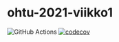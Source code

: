 # ohtu-2021-viikko1

![GitHub Actions](https://github.com/JohannesJuolahti/ohtu-2021-viikko1/workflows/Java%20CI%20with%20Gradle/badge.svg)
[![codecov](https://codecov.io/gh/JohannesJuolahti/ohtu-2021-viikko1/branch/main/graph/badge.svg?token=L2U58L4EI9)](https://codecov.io/gh/JohannesJuolahti/ohtu-2021-viikko1)